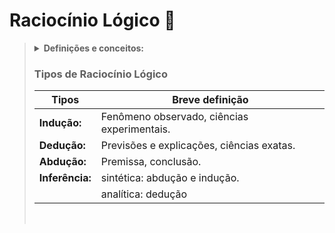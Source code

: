 # Raciocínio Lógico 💭

<blockquote>
  <details>
    <summary><strong>Definições e conceitos:</strong></summary>
    </br>
- É uma forma de pensamento estruturado, ou raciocínio, que permite encontrar a conclusão ou determinar a resolução de um problema.</br> 
- Habilidade de treinamento.</br>

  </details>
   
### Tipos de Raciocínio Lógico </br>


| Tipos  |  Breve definição  |
| ------------------- | ------------------- |
|**Indução:**| Fenômeno observado, ciências experimentais.|</br>
 |  **Dedução:** | Previsões e explicações, ciências exatas.|</br>
|  **Abdução:** | Premissa, conclusão.|</br>
|  **Inferência:** | sintética: abdução e indução.|</br>
|                   |     analítica: dedução|</br>
</br>
